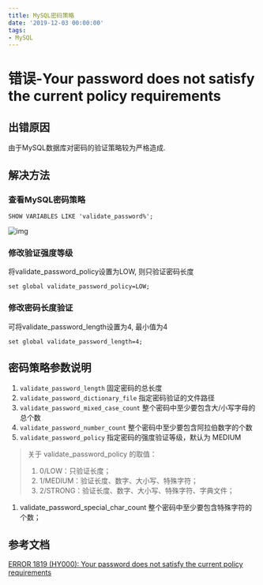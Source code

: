 ```yaml
---
title: MySQL密码策略
date: '2019-12-03 00:00:00'
tags:
- MySQL
---
```


# 错误-Your password does not satisfy the current policy requirements

## 出错原因

由于MySQL数据库对密码的验证策略较为严格造成.

## 解决方法

### 查看MySQL密码策略

```mysql
SHOW VARIABLES LIKE 'validate_password%';
```

![img](https://gitee.com/swang-harbin/pic-bed/raw/master/images/2021/20210222190745.png)

### 修改验证强度等级

将validate_password_policy设置为LOW, 则只验证密码长度

```mysql
set global validate_password_policy=LOW; 
```

### 修改密码长度验证

可将validate_password_length设置为4, 最小值为4

```mysql
set global validate_password_length=4;
```

## 密码策略参数说明

1. `validate_password_length`  固定密码的总长度
2. `validate_password_dictionary_file` 指定密码验证的文件路径
3. `validate_password_mixed_case_count`  整个密码中至少要包含大/小写字母的总个数
4. `validate_password_number_count`  整个密码中至少要包含阿拉伯数字的个数
5. `validate_password_policy` 指定密码的强度验证等级，默认为 MEDIUM

> 关于 validate_password_policy 的取值：
>
> 1. 0/LOW：只验证长度；
> 2. 1/MEDIUM：验证长度、数字、大小写、特殊字符；
> 3. 2/STRONG：验证长度、数字、大小写、特殊字符、字典文件；

1. validate_password_special_char_count 整个密码中至少要包含特殊字符的个数；

## 参考文档

[ERROR 1819 (HY000): Your password does not satisfy the current policy requirements](https://blog.csdn.net/hello_world_qwp/article/details/79551789)

